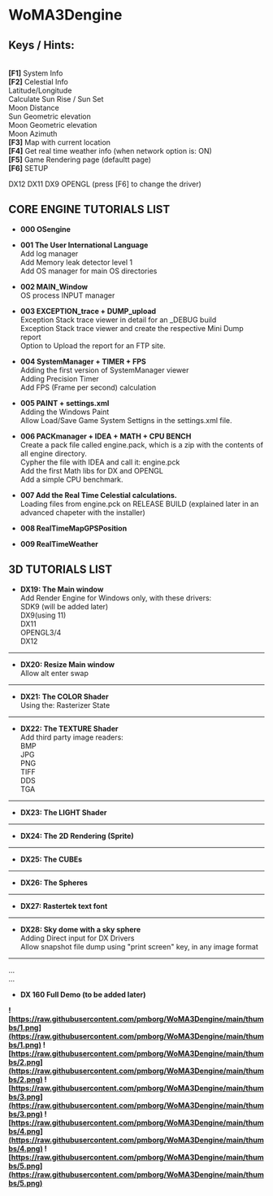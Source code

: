 # WoMA3Dengine

<h2>Keys / Hints:</h2> <br>
<b>[F1]</b> System Info<br>
<b>[F2]</b> Celestial Info<br>
Latitude/Longitude<br>
Calculate Sun Rise / Sun Set<br>
Moon Distance<br>
Sun Geometric elevation<br>
Moon Geometric elevation<br>
Moon Azimuth<br>
<b>[F3]</b> Map with current location<br>
<b>[F4]</b> Get real time weather info (when network option is: ON)<br>
<b>[F5]</b> Game Rendering page (defaultt page)<br>
<b>[F6]</b> SETUP<br>

DX12 DX11 DX9 OPENGL (press [F6] to change the driver)

<h2>CORE ENGINE TUTORIALS LIST</h2>

- <b>000 OSengine</b><br>

- <b>001 The User International Language</b><br>
Add log manager<br>
Add Memory leak detector level 1 <br>
Add OS manager for main OS directories<br>

- <b>002 MAIN_Window</b><br>
OS process INPUT manager<br>

- <b>003 EXCEPTION_trace + DUMP_upload</b><br>
Exception Stack trace viewer in detail for an _DEBUG build<br>
Exception Stack trace viewer and create  the respective Mini Dump report<br>
Option to Upload the report for an FTP site.<br>

- <b>004 SystemManager + TIMER + FPS</b><br>
Adding the first version of SystemManager viewer<br>
Adding Precision Timer<br>
Add FPS (Frame per second) calculation<br>

- <b>005 PAINT + settings.xml</b><br>
Adding the Windows Paint<br>
Allow Load/Save Game System Settigns in the settings.xml file.<br>

- <b>006 PACKmanager + IDEA + MATH + CPU BENCH</b><br>
Create a pack file called engine.pack, which is a zip with the contents of all engine directory.<br>
Cypher the file with IDEA and call it: engine.pck<br>
Add the first Math libs for DX and OPENGL<br>
Add a simple CPU benchmark.<br>

- <b>007 Add the Real Time Celestial calculations.</b><br>
Loading files from engine.pck on RELEASE BUILD (explained later in an advanced chapeter with the installer)<br>

- <b>008 RealTimeMapGPSPosition</b><br>

- <b>009 RealTimeWeather</b><br>


<h2>3D TUTORIALS LIST</h2>

- <b>DX19: The Main window</b><br>
 Add Render Engine for Windows only, with these drivers:<br>
  SDK9 (will be added later)<br>
  DX9(using 11)<br>
  DX11<br>
  OPENGL3/4<br>
  DX12<br>
<hr>

- <b>DX20: Resize Main window</b><br>
 Allow alt enter swap
<hr>

- <b>DX21: The COLOR Shader</b><br>
 Using the: Rasterizer State
<hr>

- <b>DX22: The TEXTURE Shader</b><br>
Add third party image readers:<br>
 BMP<br>
 JPG<br>
 PNG<br>
 TIFF<br>
 DDS<br>
 TGA<br>
 <hr>

- <b>DX23: The LIGHT Shader</b>
 <hr>

- <b>DX24: The 2D Rendering (Sprite)</b>
<hr>

- <b>DX25: The CUBEs</b>
<hr>

- <b>DX26: The Spheres</b>
<hr>

- <b>DX27: Rastertek text font</b>
<hr>

- <b>DX28: Sky dome with a sky sphere</b><br>
  Adding Direct input for DX Drivers<br>
  Allow snapshot file dump using "print screen" key, in any image format
 <hr>
 
 
 ...<br>
 ...<br>
- <b>DX 160 Full Demo (to be added later)<br>


![https://raw.githubusercontent.com/pmborg/WoMA3Dengine/main/thumbs/1.png](https://raw.githubusercontent.com/pmborg/WoMA3Dengine/main/thumbs/1.png)
![https://raw.githubusercontent.com/pmborg/WoMA3Dengine/main/thumbs/2.png](https://raw.githubusercontent.com/pmborg/WoMA3Dengine/main/thumbs/2.png)
![https://raw.githubusercontent.com/pmborg/WoMA3Dengine/main/thumbs/3.png](https://raw.githubusercontent.com/pmborg/WoMA3Dengine/main/thumbs/3.png)
![https://raw.githubusercontent.com/pmborg/WoMA3Dengine/main/thumbs/4.png](https://raw.githubusercontent.com/pmborg/WoMA3Dengine/main/thumbs/4.png)
![https://raw.githubusercontent.com/pmborg/WoMA3Dengine/main/thumbs/5.png](https://raw.githubusercontent.com/pmborg/WoMA3Dengine/main/thumbs/5.png)
